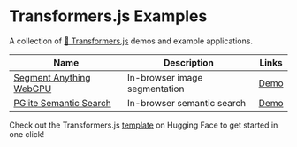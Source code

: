 # Transformers.js Examples

A collection of [🤗 Transformers.js](https://huggingface.co/docs/transformers.js) demos and example applications.

| Name                                                  | Description                   | Links                                                                         |
| ----------------------------------------------------- | ----------------------------- | ----------------------------------------------------------------------------- |
| [Segment Anything WebGPU](./segment-anything-webgpu/) | In-browser image segmentation | [Demo](https://huggingface.co/spaces/webml-community/segment-anything-webgpu) |
| [PGlite Semantic Search](./pglite-semantic-search/)   | In-browser semantic search    | [Demo](https://huggingface.co/spaces/thorwebdev/pglite-semantic-search)       |

Check out the Transformers.js [template](https://huggingface.co/new-space?template=static-templates%2Ftransformers.js) on Hugging Face to get started in one click!
